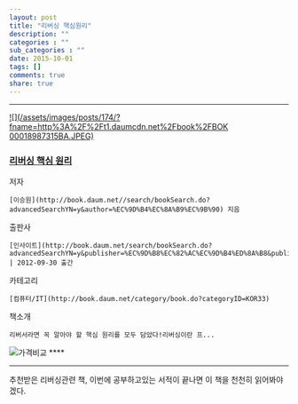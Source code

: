```yaml
---
layout: post
title: "리버싱 핵심원리"
description: ""
categories : ""
sub_categories : ""
date: 2015-10-01
tags: []
comments: true
share: true
---
```


  

* * *

[ ![](/assets/images/posts/174/?fname=http%3A%2F%2Ft1.daumcdn.net%2Fbook%2FBOK
00018987315BA.JPEG)
](http://book.daum.net/detail/book.do?bookid=BOK00018987315BA)

###  [리버싱 핵심 원리](http://book.daum.net/detail/book.do?bookid=BOK00018987315BA)

저자

    [이승원](http://book.daum.net//search/bookSearch.do?advancedSearchYN=y&author=%EC%9D%B4%EC%8A%B9%EC%9B%90) 지음
출판사

    [인사이트](http://book.daum.net/search/bookSearch.do?advancedSearchYN=y&publisher=%EC%9D%B8%EC%82%AC%EC%9D%B4%ED%8A%B8&publisherID=PU00374222) | 2012-09-30 출간
카테고리

    [컴퓨터/IT](http://book.daum.net/category/book.do?categoryID=KOR33)
책소개

    리버서라면 꼭 알아야 할 핵심 원리를 모두 담았다!리버싱이란 프...

![가격비교](/assets/images/posts/174/bt_info_compare.gif?rv=1.0.1.GIF) ****

* * *

  

추천받은 리버싱관련 책, 이번에 공부하고있는 서적이 끝나면 이 책을 천천히 읽어봐야겠다.

